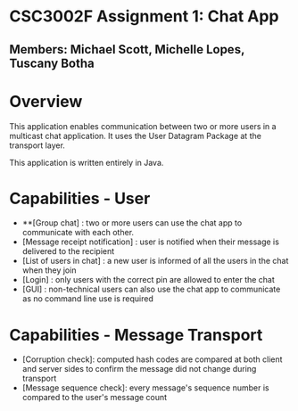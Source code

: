 # CSC3002F Assignment 1: Chat App

## Members: Michael Scott, Michelle Lopes, Tuscany Botha

# Overview 

This application enables communication between two or more users in a multicast chat application. It uses the User Datagram Package at the transport layer.

This application is written entirely in Java.

# Capabilities - User

* **[Group chat] : two or more users can use the chat app to communicate with each other.
* [Message receipt notification] : user is notified when their message is delivered to the recipient
* [List of users in chat] : a new user is informed of all the users in the chat when they join
* [Login] : only users with the correct pin are allowed to enter the chat
* [GUI] : non-technical users can also use the chat app to communicate as no command line use is required

# Capabilities - Message Transport

* [Corruption check]: computed hash codes are compared at both client and server sides to confirm the message did not change during transport
* [Message sequence check]: every message's sequence number is compared to the user's message count

